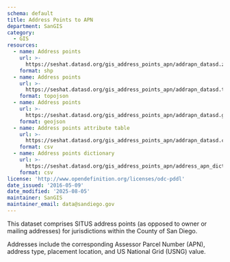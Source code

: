 ```yaml
---
schema: default
title: Address Points to APN
department: SanGIS
category:
  - GIS
resources:
  - name: Address points
    url: >-
      https://seshat.datasd.org/gis_address_points_apn/addrapn_datasd.zip
    format: shp
  - name: Address points
    url: >-
      https://seshat.datasd.org/gis_address_points_apn/addrapn_datasd.topo.json
    format: topojson
  - name: Address points
    url: >-
      https://seshat.datasd.org/gis_address_points_apn/addrapn_datasd.geojson
    format: geojson
  - name: Address points attribute table
    url: >-
      https://seshat.datasd.org/gis_address_points_apn/addrapn_datasd.csv
    format: csv
  - name: Address points dictionary
    url: >-
      https://seshat.datasd.org/gis_address_points_apn/address_apn_dictionary_datasd.csv
    format: csv
license: 'http://www.opendefinition.org/licenses/odc-pddl'
date_issued: '2016-05-09'
date_modified: '2025-08-05'
maintainer: SanGIS
maintainer_email: data@sandiego.gov
---
```

This dataset comprises SITUS address points (as opposed to owner or mailing addresses) for jurisdictions within the County of San Diego.
<!--more-->
Addresses include the corresponding Assessor Parcel Number (APN), address type, placement location, and US National Grid (USNG) value.

